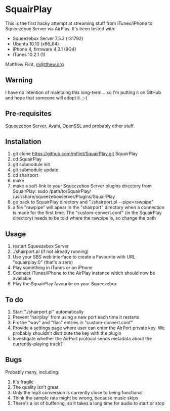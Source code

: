 SquairPlay
========== 
This is the first hacky attempt at streaming stuff from iTunes/iPhone to Squeezebox Server via AirPlay. It's been tested with:

* Squeezebox Server 7.5.3 (r31792)
* Ubuntu 10.10 (x86_64)
* iPhone 4, firmware 4.3.1 (8G4)
* iTunes 10.2.1 (1)

Matthew Flint, m@tthew.org

Warning
-------
I have no intention of maintaing this long-term... so I'm putting it on GitHub and hope that someone will adopt it. ;-) 

Pre-requisites
--------------
Squeezebox Server, Avahi, OpenSSL and probably other stuff.

Installation
------------
1. git clone https://github.com/mflint/SquairPlay.git SquairPlay
2. cd SquairPlay
3. git submodule init
4. git submodule update
5. cd shairport
6. make
7. make a soft-link to your Squeezebox Server plugins directory from SquairPlay:
   sudo /path/to/SquairPlay/ /usr/share/squeezeboxserver/Plugins/SquairPlay
8. go back to SquairPlay directory and "./shairport.pl --pipe=rawpipe"
9. a file "rawpipe" will apear in the "shairport" directory when a connection is made for the first time. The "custom-convert.conf" (in the SquairPlay directory) needs to be told where the rawpipe is, so change the path

Usage
-----
1. restart Squeezebox Server
2. ./shairport.pl  (if not already running)
3. Use your SBS web interface to create a Favourite with URL "squairplay:0" (that's a zero)
4. Play something in iTunes or on iPhone
5. Connect iTunes/iPhone to the AirPlay instance which should now be available
6. Play the SquairPlay favourite on your Squeezebox

To do
-----
1. Start "./shairport.pl" automatically
2. Prevent 'hairplay' from using a new port each time it restarts
3. Fix the "wav" and "flac" entries in "custom-convert.conf"
4. Provide a settings page where user can enter the AirPort private key. We probably shouldn't distribute the key with the plugin
5. Investigate whether the AirPort protocol sends metadata about the currently-playing track?

Bugs
----
Probably many, including:

1. It's fragile
2. The quality isn't great
3. Only the mp3 conversion is currently close to being functional
4. Think the sample rate might be wrong, because music skips
5. There's a lot of buffering, so it takes a long time for audio to start or stop

